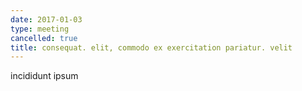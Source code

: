 ```yaml
---
date: 2017-01-03
type: meeting
cancelled: true
title: consequat. elit, commodo ex exercitation pariatur. velit
---
```

incididunt ipsum